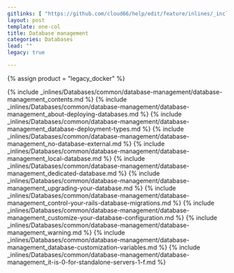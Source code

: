 ```yaml
---
gitlinks: [ "https://github.com/cloud66/help/edit/feature/inlines/_includes/_inlines/Databases/common/database-management/database-management_contents.md", "https://github.com/cloud66/help/edit/feature/inlines/_includes/_inlines/Databases/common/database-management/database-management_about-deploying-databases.md", "https://github.com/cloud66/help/edit/feature/inlines/_includes/_inlines/Databases/common/database-management/database-management_database-deployment-types.md", "https://github.com/cloud66/help/edit/feature/inlines/_includes/_inlines/Databases/common/database-management/database-management_no-database-external.md", "https://github.com/cloud66/help/edit/feature/inlines/_includes/_inlines/Databases/common/database-management/database-management_local-database.md", "https://github.com/cloud66/help/edit/feature/inlines/_includes/_inlines/Databases/common/database-management/database-management_dedicated-database.md", "https://github.com/cloud66/help/edit/feature/inlines/_includes/_inlines/Databases/common/database-management/database-management_upgrading-your-database.md", "https://github.com/cloud66/help/edit/feature/inlines/_includes/_inlines/Databases/common/database-management/database-management_control-your-rails-database-migrations.md", "https://github.com/cloud66/help/edit/feature/inlines/_includes/_inlines/Databases/common/database-management/database-management_customize-your-database-configuration.md", "https://github.com/cloud66/help/edit/feature/inlines/_includes/_inlines/Databases/common/database-management/database-management_warning.md", "https://github.com/cloud66/help/edit/feature/inlines/_includes/_inlines/Databases/common/database-management/database-management_database-customization-variables.md", "https://github.com/cloud66/help/edit/feature/inlines/_includes/_inlines/Databases/common/database-management/database-management_it-is-0-for-standalone-servers-1-f.md" ]
layout: post
template: one-col
title: Database management
categories: Databases
lead: ""
legacy: true

---
```

{% assign product = "legacy_docker" %}

{% include _inlines/Databases/common/database-management/database-management_contents.md %}
{% include _inlines/Databases/common/database-management/database-management_about-deploying-databases.md %}
{% include _inlines/Databases/common/database-management/database-management_database-deployment-types.md %}
{% include _inlines/Databases/common/database-management/database-management_no-database-external.md %}
{% include _inlines/Databases/common/database-management/database-management_local-database.md %}
{% include _inlines/Databases/common/database-management/database-management_dedicated-database.md %}
{% include _inlines/Databases/common/database-management/database-management_upgrading-your-database.md %}
{% include _inlines/Databases/common/database-management/database-management_control-your-rails-database-migrations.md %}
{% include _inlines/Databases/common/database-management/database-management_customize-your-database-configuration.md %}
{% include _inlines/Databases/common/database-management/database-management_warning.md %}
{% include _inlines/Databases/common/database-management/database-management_database-customization-variables.md %}
{% include _inlines/Databases/common/database-management/database-management_it-is-0-for-standalone-servers-1-f.md %}
